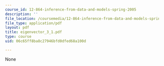 ```yaml
---
course_id: 12-864-inference-from-data-and-models-spring-2005
description: ''
file_location: /coursemedia/12-864-inference-from-data-and-models-spring-2005/06c65ff8ba8c27946bfd0dfed68a100d_eigenvector_3_1.pdf
file_type: application/pdf
layout: pdf
title: eigenvector_3_1.pdf
type: course
uid: 06c65ff8ba8c27946bfd0dfed68a100d

---
```

None